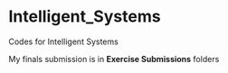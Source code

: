 # Intelligent_Systems
Codes for Intelligent Systems


My finals submission is in **Exercise Submissions** folders